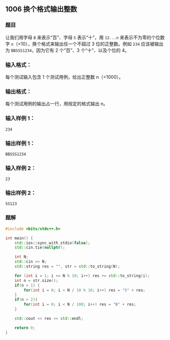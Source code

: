## 1006 换个格式输出整数

### 题目

让我们用字母 `B` 来表示“百”、字母 `S` 表示“十”，用 `12...n` 来表示不为零的个位数字 `n`（<10），换个格式来输出任一个不超过 3 位的正整数。例如 `234` 应该被输出为 `BBSSS1234`，因为它有 2 个“百”、3 个“十”、以及个位的 4。

### 输入格式：

每个测试输入包含 1 个测试用例，给出正整数 n（<1000）。

### 输出格式：

每个测试用例的输出占一行，用规定的格式输出 n。

### 输入样例 1：

```in
234
```

### 输出样例 1：

```out
BBSSS1234
```

### 输入样例 2：

```in
23
```

### 输出样例 2：

```out
SS123
```

### 题解

```C++
#include <bits/stdc++.h>

int main() {
    std::ios::sync_with_stdio(false);
    std::cin.tie(nullptr);

    int N;
    std::cin >> N;
    std::string res = "", str = std::to_string(N);

    for (int i = 1; i <= N % 10; i++) res += std::to_string(i);
    int n = str.size();
    if(n > 1) {
        for(int i = 0; i < N / 10 % 10; i++) res = "S" + res;
    }
    if(n > 2){
        for(int i = 0; i < N / 100; i++) res = "B" + res;
    }

    std::cout << res << std::endl;

    return 0;
}

```